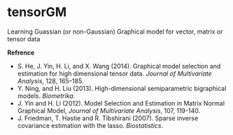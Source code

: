 tensorGM
========

Learning Guassian (or non-Gaussian) Graphical model for vector, matrix or tensor data

**Refrence**

- S. He, J. Yin, H. Li, and X. Wang (2014). Graphical model selection and estimation for high dimensional tensor data. *Journal of Multivariate Analysis*, 128, 165–185.
- Y. Ning, and H. Liu (2013). High-dimensional semiparametric bigraphical models. *Biometrika*.
- J. Yin and H. Li (2012). Model Selection and Estimation in Matrix Normal Graphical Model, *Journal of Multivariate Analysis*, 107, 119-140.
- J. Friedman, T. Hastie and R. Tibshirani (2007). Sparse inverse covariance estimation with the lasso. *Biostatistics*.



